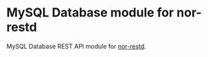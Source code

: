 MySQL Database module for nor-restd
===================================

MySQL Database REST API module for [nor-restd](https://github.com/sendanor/nor-restd).

